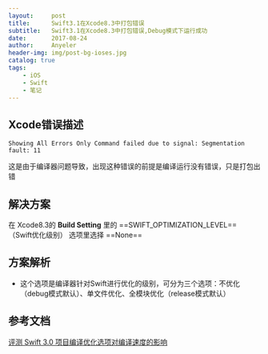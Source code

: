 ```yaml
---
layout:     post
title:      Swift3.1在Xcode8.3中打包错误
subtitle:   Swift3.1在Xcode8.3中打包错误,Debug模式下运行成功
date:       2017-08-24
author:     Anyeler
header-img: img/post-bg-ioses.jpg
catalog: true
tags:
    - iOS
    - Swift
    - 笔记
---
```



## Xcode错误描述

```
Showing All Errors Only Command failed due to signal: Segmentation fault: 11
```

这是由于编译器问题导致，出现这种错误的前提是编译运行没有错误，只是打包出错

## 解决方案
在 Xcode8.3的 **Build Setting** 里的 ==SWIFT_OPTIMIZATION_LEVEL== （Swift优化级别） 选项里选择 ==None==


## 方案解析

- 这个选项是编译器针对Swift进行优化的级别，可分为三个选项：不优化（debug模式默认）、单文件优化、全模块优化（release模式默认）

## 参考文档

[评测 Swift 3.0 项目编译优化选项对编译速度的影响](https://zhuanlan.zhihu.com/p/23169818)


